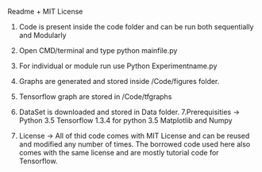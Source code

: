 Readme + MIT License
1. Code is present inside the code folder and can be run both sequentially and Modularly
2. Open CMD/terminal and type python mainfile.py
3. For individual or module run use Python Experimentname.py
4. Graphs are generated and stored inside /Code/figures folder.
5. Tensorflow graph are stored in /Code/tfgraphs 
6. DataSet is downloaded and stored in Data folder.
7.Prerequisities ->
			Python 3.5
			Tensorflow 1.3.4 for python 3.5
			Matplotlib and Numpy

8. License -> All of thid code comes with MIT License and can be reused and modified any number of times. The borrowed code used here also comes with the same license and are mostly tutorial code for Tensorflow.
